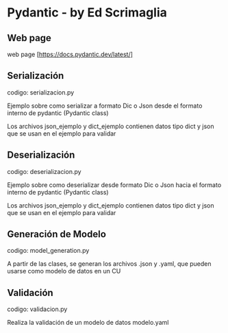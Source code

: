 # Pydantic -  by Ed Scrimaglia

## Web page

web page [https://docs.pydantic.dev/latest/]

## Serialización

codigo: serializacion.py

Ejemplo sobre como serializar a formato Dic o Json desde el formato interno de pydantic (Pydantic class)

Los archivos json_ejemplo y dict_ejemplo contienen datos tipo dict y json que se usan en el ejemplo para validar

## Deserialización

codigo: deserializacion.py

Ejemplo sobre como deserializar desde formato Dic o Json hacia el formato interno de pydantic (Pydantic class)

Los archivos json_ejemplo y dict_ejemplo contienen datos tipo dict y json que se usan en el ejemplo para validar

## Generación de Modelo

codigo: model_generation.py

A partir de las clases, se generan los archivos .json y .yaml, que pueden usarse como modelo de datos en un CU

## Validación

codigo: validacion.py

Realiza la validación de un modelo de datos modelo.yaml

